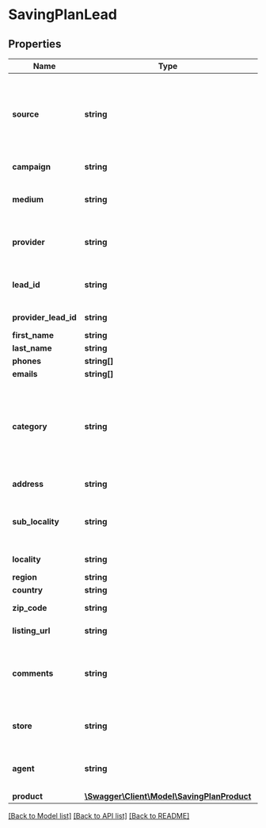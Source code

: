 # SavingPlanLead

## Properties
Name | Type | Description | Notes
------------ | ------------- | ------------- | -------------
**source** | **string** | The source of the lead. It may be the name of the place where the lead was generated, or the name of the provider. | 
**campaign** | **string** | The campaign of the lead. | [optional] 
**medium** | **string** | The contact medium where the lead came from | [optional] 
**provider** | **string** | The name/key to identify the provider of the lead | [optional] 
**lead_id** | **string** | The ID of the lead in the provider *(deprecated, use providerLrseadId)* | [optional] 
**provider_lead_id** | **string** | The ID of the lead in the provider | [optional] 
**first_name** | **string** |  | 
**last_name** | **string** |  | [optional] 
**phones** | **string[]** |  | [optional] 
**emails** | **string[]** |  | [optional] 
**category** | **string** | The category of the lead. Use the Categories endpoint to see the available categories. If skipped, the default category is used. | [optional] 
**address** | **string** | Full street address | [optional] 
**sub_locality** | **string** | County / other sub-division of a locality, such as communes departments, etc | [optional] 
**locality** | **string** | City / Municipality | [optional] 
**region** | **string** | State / Province | [optional] 
**country** | **string** |  | [optional] 
**zip_code** | **string** | Zip Code / Postal Code | [optional] 
**listing_url** | **string** | The URL of the listing page | [optional] 
**comments** | **string** | Any comments worth making to the agent, from the lead or from the acquisition channel. | [optional] 
**store** | **string** | If the lead has an assigned store, indicate it&#39;s name or code | [optional] 
**agent** | **string** | If the lead has an assigned agent, indicate it&#39;s name or code | [optional] 
**product** | [**\Swagger\Client\Model\SavingPlanProduct**](SavingPlanProduct.md) |  | [optional] 

[[Back to Model list]](../README.md#documentation-for-models) [[Back to API list]](../README.md#documentation-for-api-endpoints) [[Back to README]](../README.md)


